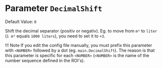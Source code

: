 # Parameter `DecimalShift`
Default Value: `0`

Shift the decimal separator (positiv or negativ).
Eg. to move from `m³` to `liter` (`1 m³` equals `1000 liters`), you need to set it to `+3`.

!!! Note
    If you edit the config file manually, you must prefix this parameter with `<NUMBER>` followed by a dot (eg. `main.DecimalShift`). The reason is that this parameter is specific for each `<NUMBER>` (`<NUMBER>` is the name of the number sequence defined in the ROI's).
